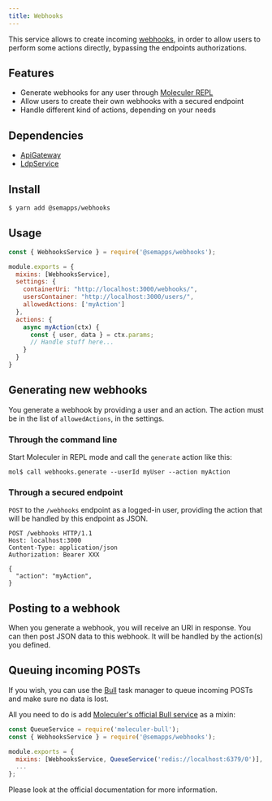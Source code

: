 ```yaml
---
title: Webhooks
---
```


This service allows to create incoming [webhooks](https://en.wikipedia.org/wiki/Webhook), in order to allow users to perform some actions directly, bypassing the endpoints authorizations.

## Features

- Generate webhooks for any user through [Moleculer REPL](https://moleculer.services/docs/0.14/moleculer-repl.html)
- Allow users to create their own webhooks with a secured endpoint
- Handle different kind of actions, depending on your needs

## Dependencies

- [ApiGateway](https://moleculer.services/docs/0.14/moleculer-web.html)
- [LdpService](ldp)

## Install

```bash
$ yarn add @semapps/webhooks
```

## Usage

```js
const { WebhooksService } = require('@semapps/webhooks');

module.exports = {
  mixins: [WebhooksService],
  settings: {
    containerUri: "http://localhost:3000/webhooks/",
    usersContainer: "http://localhost:3000/users/",
    allowedActions: ['myAction']
  },
  actions: {
    async myAction(ctx) {
      const { user, data } = ctx.params;
      // Handle stuff here...
    }
  }
}
```

## Generating new webhooks

You generate a webhook by providing a user and an action. The action must be in the list of `allowedActions`, in the settings.

### Through the command line

Start Moleculer in REPL mode and call the `generate` action like this:

```
mol$ call webhooks.generate --userId myUser --action myAction
```

### Through a secured endpoint

`POST` to the `/webhooks` endpoint as a logged-in user, providing the action that will be handled by this endpoint as JSON.

```
POST /webhooks HTTP/1.1
Host: localhost:3000
Content-Type: application/json
Authorization: Bearer XXX

{
  "action": "myAction",
}
```

## Posting to a webhook

When you generate a webhook, you will receive an URI in response. You can then post JSON data to this webhook. It will be handled by the action(s) you defined.


## Queuing incoming POSTs

If you wish, you can use the [Bull](https://github.com/OptimalBits/bull) task manager to queue incoming POSTs and make sure no data is lost.

All you need to do is add [Moleculer's official Bull service](https://github.com/moleculerjs/moleculer-addons/tree/master/packages/moleculer-bull) as a mixin:

```js
const QueueService = require('moleculer-bull');
const { WebhooksService } = require('@semapps/webhooks');

module.exports = {
  mixins: [WebhooksService, QueueService('redis://localhost:6379/0')],
  ...
};
```

Please look at the official documentation for more information.
